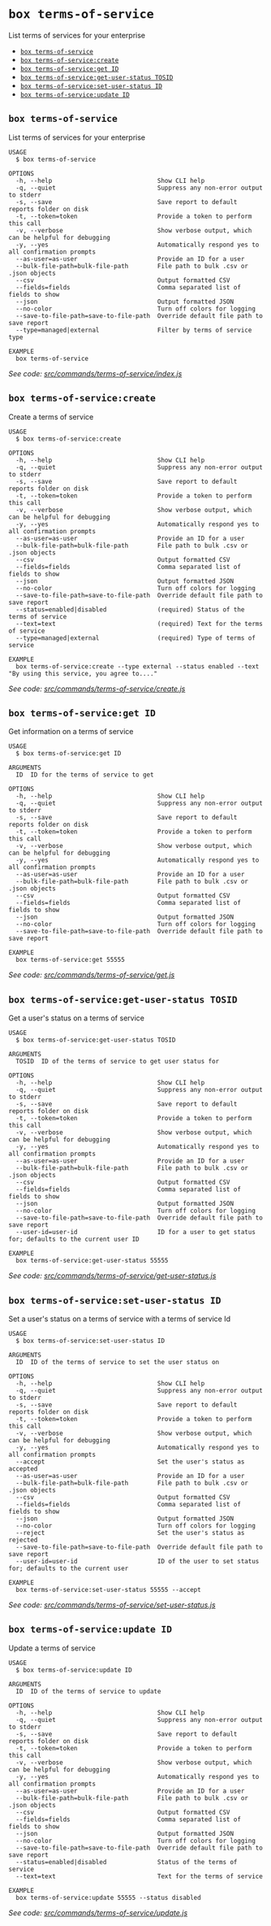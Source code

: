 `box terms-of-service`
======================

List terms of services for your enterprise

* [`box terms-of-service`](#box-terms-of-service)
* [`box terms-of-service:create`](#box-terms-of-servicecreate)
* [`box terms-of-service:get ID`](#box-terms-of-serviceget-id)
* [`box terms-of-service:get-user-status TOSID`](#box-terms-of-serviceget-user-status-tosid)
* [`box terms-of-service:set-user-status ID`](#box-terms-of-serviceset-user-status-id)
* [`box terms-of-service:update ID`](#box-terms-of-serviceupdate-id)

## `box terms-of-service`

List terms of services for your enterprise

```
USAGE
  $ box terms-of-service

OPTIONS
  -h, --help                             Show CLI help
  -q, --quiet                            Suppress any non-error output to stderr
  -s, --save                             Save report to default reports folder on disk
  -t, --token=token                      Provide a token to perform this call
  -v, --verbose                          Show verbose output, which can be helpful for debugging
  -y, --yes                              Automatically respond yes to all confirmation prompts
  --as-user=as-user                      Provide an ID for a user
  --bulk-file-path=bulk-file-path        File path to bulk .csv or .json objects
  --csv                                  Output formatted CSV
  --fields=fields                        Comma separated list of fields to show
  --json                                 Output formatted JSON
  --no-color                             Turn off colors for logging
  --save-to-file-path=save-to-file-path  Override default file path to save report
  --type=managed|external                Filter by terms of service type

EXAMPLE
  box terms-of-service
```

_See code: [src/commands/terms-of-service/index.js](https://github.com/box/boxcli/blob/v2.9.0/src/commands/terms-of-service/index.js)_

## `box terms-of-service:create`

Create a terms of service

```
USAGE
  $ box terms-of-service:create

OPTIONS
  -h, --help                             Show CLI help
  -q, --quiet                            Suppress any non-error output to stderr
  -s, --save                             Save report to default reports folder on disk
  -t, --token=token                      Provide a token to perform this call
  -v, --verbose                          Show verbose output, which can be helpful for debugging
  -y, --yes                              Automatically respond yes to all confirmation prompts
  --as-user=as-user                      Provide an ID for a user
  --bulk-file-path=bulk-file-path        File path to bulk .csv or .json objects
  --csv                                  Output formatted CSV
  --fields=fields                        Comma separated list of fields to show
  --json                                 Output formatted JSON
  --no-color                             Turn off colors for logging
  --save-to-file-path=save-to-file-path  Override default file path to save report
  --status=enabled|disabled              (required) Status of the terms of service
  --text=text                            (required) Text for the terms of service
  --type=managed|external                (required) Type of terms of service

EXAMPLE
  box terms-of-service:create --type external --status enabled --text "By using this service, you agree to...."
```

_See code: [src/commands/terms-of-service/create.js](https://github.com/box/boxcli/blob/v2.9.0/src/commands/terms-of-service/create.js)_

## `box terms-of-service:get ID`

Get information on a terms of service

```
USAGE
  $ box terms-of-service:get ID

ARGUMENTS
  ID  ID for the terms of service to get

OPTIONS
  -h, --help                             Show CLI help
  -q, --quiet                            Suppress any non-error output to stderr
  -s, --save                             Save report to default reports folder on disk
  -t, --token=token                      Provide a token to perform this call
  -v, --verbose                          Show verbose output, which can be helpful for debugging
  -y, --yes                              Automatically respond yes to all confirmation prompts
  --as-user=as-user                      Provide an ID for a user
  --bulk-file-path=bulk-file-path        File path to bulk .csv or .json objects
  --csv                                  Output formatted CSV
  --fields=fields                        Comma separated list of fields to show
  --json                                 Output formatted JSON
  --no-color                             Turn off colors for logging
  --save-to-file-path=save-to-file-path  Override default file path to save report

EXAMPLE
  box terms-of-service:get 55555
```

_See code: [src/commands/terms-of-service/get.js](https://github.com/box/boxcli/blob/v2.9.0/src/commands/terms-of-service/get.js)_

## `box terms-of-service:get-user-status TOSID`

Get a user's status on a terms of service

```
USAGE
  $ box terms-of-service:get-user-status TOSID

ARGUMENTS
  TOSID  ID of the terms of service to get user status for

OPTIONS
  -h, --help                             Show CLI help
  -q, --quiet                            Suppress any non-error output to stderr
  -s, --save                             Save report to default reports folder on disk
  -t, --token=token                      Provide a token to perform this call
  -v, --verbose                          Show verbose output, which can be helpful for debugging
  -y, --yes                              Automatically respond yes to all confirmation prompts
  --as-user=as-user                      Provide an ID for a user
  --bulk-file-path=bulk-file-path        File path to bulk .csv or .json objects
  --csv                                  Output formatted CSV
  --fields=fields                        Comma separated list of fields to show
  --json                                 Output formatted JSON
  --no-color                             Turn off colors for logging
  --save-to-file-path=save-to-file-path  Override default file path to save report
  --user-id=user-id                      ID for a user to get status for; defaults to the current user ID

EXAMPLE
  box terms-of-service:get-user-status 55555
```

_See code: [src/commands/terms-of-service/get-user-status.js](https://github.com/box/boxcli/blob/v2.9.0/src/commands/terms-of-service/get-user-status.js)_

## `box terms-of-service:set-user-status ID`

Set a user's status on a terms of service with a terms of service Id

```
USAGE
  $ box terms-of-service:set-user-status ID

ARGUMENTS
  ID  ID of the terms of service to set the user status on

OPTIONS
  -h, --help                             Show CLI help
  -q, --quiet                            Suppress any non-error output to stderr
  -s, --save                             Save report to default reports folder on disk
  -t, --token=token                      Provide a token to perform this call
  -v, --verbose                          Show verbose output, which can be helpful for debugging
  -y, --yes                              Automatically respond yes to all confirmation prompts
  --accept                               Set the user's status as accepted
  --as-user=as-user                      Provide an ID for a user
  --bulk-file-path=bulk-file-path        File path to bulk .csv or .json objects
  --csv                                  Output formatted CSV
  --fields=fields                        Comma separated list of fields to show
  --json                                 Output formatted JSON
  --no-color                             Turn off colors for logging
  --reject                               Set the user's status as rejected
  --save-to-file-path=save-to-file-path  Override default file path to save report
  --user-id=user-id                      ID of the user to set status for; defaults to the current user

EXAMPLE
  box terms-of-service:set-user-status 55555 --accept
```

_See code: [src/commands/terms-of-service/set-user-status.js](https://github.com/box/boxcli/blob/v2.9.0/src/commands/terms-of-service/set-user-status.js)_

## `box terms-of-service:update ID`

Update a terms of service

```
USAGE
  $ box terms-of-service:update ID

ARGUMENTS
  ID  ID of the terms of service to update

OPTIONS
  -h, --help                             Show CLI help
  -q, --quiet                            Suppress any non-error output to stderr
  -s, --save                             Save report to default reports folder on disk
  -t, --token=token                      Provide a token to perform this call
  -v, --verbose                          Show verbose output, which can be helpful for debugging
  -y, --yes                              Automatically respond yes to all confirmation prompts
  --as-user=as-user                      Provide an ID for a user
  --bulk-file-path=bulk-file-path        File path to bulk .csv or .json objects
  --csv                                  Output formatted CSV
  --fields=fields                        Comma separated list of fields to show
  --json                                 Output formatted JSON
  --no-color                             Turn off colors for logging
  --save-to-file-path=save-to-file-path  Override default file path to save report
  --status=enabled|disabled              Status of the terms of service
  --text=text                            Text for the terms of service

EXAMPLE
  box terms-of-service:update 55555 --status disabled
```

_See code: [src/commands/terms-of-service/update.js](https://github.com/box/boxcli/blob/v2.9.0/src/commands/terms-of-service/update.js)_
